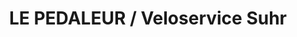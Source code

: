 ---
title: "LE PEDALEUR / Veloservice Suhr"
url: /suhr/le-pedaleur-veloservice-suhr/
shop: Fahrrad
---